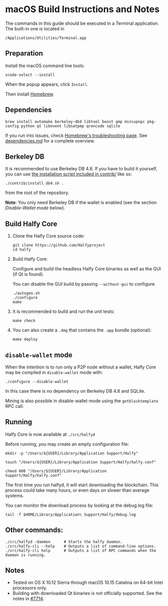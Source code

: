 # macOS Build Instructions and Notes

The commands in this guide should be executed in a Terminal application.
The built-in one is located in
```
/Applications/Utilities/Terminal.app
```

## Preparation
Install the macOS command line tools:

```shell
xcode-select --install
```

When the popup appears, click `Install`.

Then install [Homebrew](https://brew.sh).

## Dependencies
```shell
brew install automake berkeley-db4 libtool boost gmp miniupnpc pkg-config python qt libevent libnatpmp qrencode sqlite
```

If you run into issues, check [Homebrew's troubleshooting page](https://docs.brew.sh/Troubleshooting).
See [dependencies.md](dependencies.md) for a complete overview.

## Berkeley DB

It is recommended to use Berkeley DB 4.8. If you have to build it yourself,
you can use [the installation script included in contrib/](contrib/install_db4.sh)
like so:

```shell
./contrib/install_db4.sh .
```

from the root of the repository.

**Note**: You only need Berkeley DB if the wallet is enabled (see the section *Disable-Wallet mode* below).

## Build Halfy Core

1. Clone the Halfy Core source code:
    ```shell
    git clone https://github.com/Halfyproject
    cd halfy
    ```

2.  Build Halfy Core:

    Configure and build the headless Halfy Core binaries as well as the GUI (if Qt is found).

    You can disable the GUI build by passing `--without-gui` to configure.
    ```shell
    ./autogen.sh
    ./configure
    make
    ```

3.  It is recommended to build and run the unit tests:
    ```shell
    make check
    ```

4.  You can also create a  `.dmg` that contains the `.app` bundle (optional):
    ```shell
    make deploy
    ```

## `disable-wallet` mode
When the intention is to run only a P2P node without a wallet, Halfy Core may be
compiled in `disable-wallet` mode with:
```shell
./configure --disable-wallet
```

In this case there is no dependency on Berkeley DB 4.8 and SQLite.

Mining is also possible in disable-wallet mode using the `getblocktemplate` RPC call.

## Running

Halfy Core is now available at `./src/halfyd`

Before running, you may create an empty configuration file:
```shell
mkdir -p "/Users/${USER}/Library/Application Support/Halfy"

touch "/Users/${USER}/Library/Application Support/Halfy/halfy.conf"

chmod 600 "/Users/${USER}/Library/Application Support/Halfy/halfy.conf"
```

The first time you run halfyd, it will start downloading the blockchain. This process could take many hours, or even days on slower than average systems.

You can monitor the download process by looking at the debug.log file:
```shell
tail -f $HOME/Library/Application\ Support/Halfy/debug.log
```

## Other commands:

```shell
./src/halfyd -daemon      # Starts the halfy daemon.
./src/halfy-cli --help    # Outputs a list of command-line options.
./src/halfy-cli help      # Outputs a list of RPC commands when the daemon is running.
```

## Notes

* Tested on OS X 10.12 Sierra through macOS 10.15 Catalina on 64-bit Intel
processors only.
* Building with downloaded Qt binaries is not officially supported. See the notes in [#7714](https://github.com/bitcoin/bitcoin/issues/7714).
